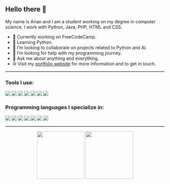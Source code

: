 ## Hello there 👋
My name is Arian and I am a student working on my degree in computer science. I work with Python, Java, PHP, HTML and CSS. 

- 🔭 Currently working on FreeCodeCamp.
- 🌱 Learning Python.
- 👯 I’m looking to collaborate on projects related to Python and AI.
- 🤔 I’m looking for help with my programming journey.
- 💬 Ask me about anything and everything.
- 🌐 Visit my [portfolio website](https://ariandk.github.io) for more information and to get in touch.
<hr style="border: 1px solid #ccc;" />
<h3>Tools I use:</h3>
<p>
  <img src="https://custom-icon-badges.demolab.com/badge/Visual%20Studio%20Code-0078d7.svg?logo=vsc&logoColor=white"/>
  <img src="https://img.shields.io/badge/freeCodeCamp-0A0A23?logo=freecodecamp&logoColor=fff"/>
  <img src="https://img.shields.io/badge/-Github-181717?style=flat-square&logo=GitHub&logoColor=white"/>
  <img src="https://img.shields.io/badge/W3Schools-04AA6D?logo=w3schools&logoColor=fff"/>
  <img src="https://img.shields.io/badge/GeeksforGeeks-298D46?logo=geeksforgeeks&logoColor=white"/>
  <img src="https://img.shields.io/badge/Coursera-0056D2?logo=coursera&logoColor=fff)](#)"/>
  <img src="https://img.shields.io/badge/Khan%20Academy-14BF96?logo=khanacademy&logoColor=fff"/>
</p>
<h3>Programming languages I specialize in:</h3>
<p>
  <img src="https://img.shields.io/badge/Python-3776AB?logo=python&logoColor=fff"/>
  <img src="https://img.shields.io/badge/-HTML5-E34F26?style=flat-square&logo=HTML5&logoColor=white"/>
  <img src="https://img.shields.io/badge/-CSS3-1572B6?style=flat-square&logo=CSS3&logoColor=white"/>
  <img src="https://img.shields.io/badge/php-%23777BB4.svg?&logo=php&logoColor=white"/>
  <img src="https://img.shields.io/badge/Java-%23ED8B00.svg?logo=openjdk&logoColor=white"/>
  <img src="https://img.shields.io/badge/JavaScript-F7DF1E?logo=javascript&logoColor=000"/>
  <img src="https://img.shields.io/badge/-MySQL-F29111?style=flat-square&logo=MySQL&logoColor=white"/>
</p>
<hr style="border: 1px solid #ccc;" />
<p align="center">
<img height=150 align="center" src="https://github-readme-stats.vercel.app/api/top-langs?username=ariandk&layout=compact&langs_count=8&card_width=320&theme=transparent" /> <img height=150 align="center" src="https://github-readme-stats.vercel.app/api?username=ariandk&theme=transparent" />
</p>

<!--<img src="https://profile-counter.glitch.me/ariandk/count.svg" />-->

<!--
https://github.com/anuraghazra/github-readme-stats?tab=readme-ov-file#usage --- Stats for profile
https://github.com/inttter/md-badges --- Badges for profile
https://github.com/abhisheknaiidu/awesome-github-profile-readme?tab=readme-ov-file#minimalistic- --- Inspiration
**ArianDK/ArianDK** is a ✨ _special_ ✨ repository because its `README.md` (this file) appears on your GitHub profile.
